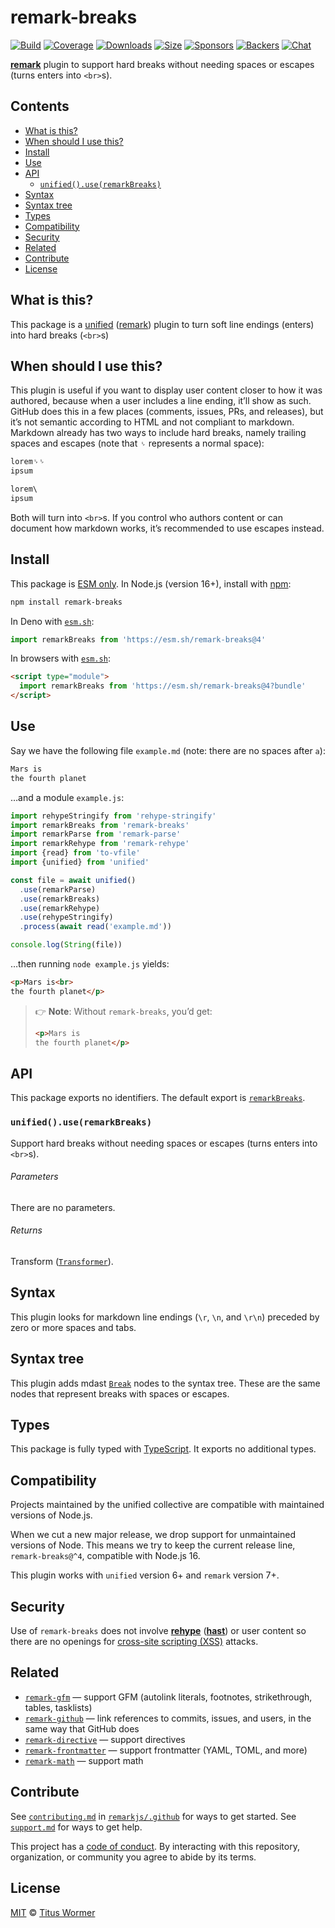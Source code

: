 # remark-breaks

[![Build][build-badge]][build]
[![Coverage][coverage-badge]][coverage]
[![Downloads][downloads-badge]][downloads]
[![Size][size-badge]][size]
[![Sponsors][sponsors-badge]][collective]
[![Backers][backers-badge]][collective]
[![Chat][chat-badge]][chat]

**[remark][]** plugin to support hard breaks without needing spaces or escapes
(turns enters into `<br>`s).

## Contents

*   [What is this?](#what-is-this)
*   [When should I use this?](#when-should-i-use-this)
*   [Install](#install)
*   [Use](#use)
*   [API](#api)
    *   [`unified().use(remarkBreaks)`](#unifieduseremarkbreaks)
*   [Syntax](#syntax)
*   [Syntax tree](#syntax-tree)
*   [Types](#types)
*   [Compatibility](#compatibility)
*   [Security](#security)
*   [Related](#related)
*   [Contribute](#contribute)
*   [License](#license)

## What is this?

This package is a [unified][] ([remark][]) plugin to turn soft line endings
(enters) into hard breaks (`<br>`s)

## When should I use this?

This plugin is useful if you want to display user content closer to how it was
authored, because when a user includes a line ending, it’ll show as such.
GitHub does this in a few places (comments, issues, PRs, and releases), but it’s
not semantic according to HTML and not compliant to markdown.
Markdown already has two ways to include hard breaks, namely trailing spaces and
escapes (note that `␠` represents a normal space):

```markdown
lorem␠␠
ipsum

lorem\
ipsum
```

Both will turn into `<br>`s.
If you control who authors content or can document how markdown works, it’s
recommended to use escapes instead.

## Install

This package is [ESM only][esm].
In Node.js (version 16+), install with [npm][]:

```sh
npm install remark-breaks
```

In Deno with [`esm.sh`][esmsh]:

```js
import remarkBreaks from 'https://esm.sh/remark-breaks@4'
```

In browsers with [`esm.sh`][esmsh]:

```html
<script type="module">
  import remarkBreaks from 'https://esm.sh/remark-breaks@4?bundle'
</script>
```

## Use

Say we have the following file `example.md` (note: there are no spaces after
`a`):

```markdown
Mars is
the fourth planet
```

…and a module `example.js`:

```js
import rehypeStringify from 'rehype-stringify'
import remarkBreaks from 'remark-breaks'
import remarkParse from 'remark-parse'
import remarkRehype from 'remark-rehype'
import {read} from 'to-vfile'
import {unified} from 'unified'

const file = await unified()
  .use(remarkParse)
  .use(remarkBreaks)
  .use(remarkRehype)
  .use(rehypeStringify)
  .process(await read('example.md'))

console.log(String(file))
```

…then running `node example.js` yields:

```html
<p>Mars is<br>
the fourth planet</p>
```

> 👉 **Note**: Without `remark-breaks`, you’d get:
>
> ```html
> <p>Mars is
> the fourth planet</p>
> ```

## API

This package exports no identifiers.
The default export is [`remarkBreaks`][api-remark-breaks].

### `unified().use(remarkBreaks)`

Support hard breaks without needing spaces or escapes (turns enters into
`<br>`s).

###### Parameters

There are no parameters.

###### Returns

Transform ([`Transformer`][unified-transformer]).

## Syntax

This plugin looks for markdown line endings (`\r`, `\n`, and `\r\n`) preceded
by zero or more spaces and tabs.

## Syntax tree

This plugin adds mdast [`Break`][mdast-break] nodes to the syntax tree.
These are the same nodes that represent breaks with spaces or escapes.

## Types

This package is fully typed with [TypeScript][].
It exports no additional types.

## Compatibility

Projects maintained by the unified collective are compatible with maintained
versions of Node.js.

When we cut a new major release, we drop support for unmaintained versions of
Node.
This means we try to keep the current release line, `remark-breaks@^4`,
compatible with Node.js 16.

This plugin works with `unified` version 6+ and `remark` version 7+.

## Security

Use of `remark-breaks` does not involve **[rehype][]** (**[hast][]**) or user
content so there are no openings for [cross-site scripting (XSS)][wiki-xss]
attacks.

## Related

*   [`remark-gfm`](https://github.com/remarkjs/remark-gfm)
    — support GFM (autolink literals, footnotes, strikethrough, tables,
    tasklists)
*   [`remark-github`](https://github.com/remarkjs/remark-github)
    — link references to commits, issues, and users, in the same way that
    GitHub does
*   [`remark-directive`](https://github.com/remarkjs/remark-directive)
    — support directives
*   [`remark-frontmatter`](https://github.com/remarkjs/remark-frontmatter)
    — support frontmatter (YAML, TOML, and more)
*   [`remark-math`](https://github.com/remarkjs/remark-math)
    — support math

## Contribute

See [`contributing.md`][contributing] in [`remarkjs/.github`][health] for ways
to get started.
See [`support.md`][support] for ways to get help.

This project has a [code of conduct][coc].
By interacting with this repository, organization, or community you agree to
abide by its terms.

## License

[MIT][license] © [Titus Wormer][author]

<!-- Definitions -->

[build-badge]: https://github.com/remarkjs/remark-breaks/workflows/main/badge.svg

[build]: https://github.com/remarkjs/remark-breaks/actions

[coverage-badge]: https://img.shields.io/codecov/c/github/remarkjs/remark-breaks.svg

[coverage]: https://codecov.io/github/remarkjs/remark-breaks

[downloads-badge]: https://img.shields.io/npm/dm/remark-breaks.svg

[downloads]: https://www.npmjs.com/package/remark-breaks

[size-badge]: https://img.shields.io/bundlejs/size/remark-breaks

[size]: https://bundlejs.com/?q=remark-breaks

[sponsors-badge]: https://opencollective.com/unified/sponsors/badge.svg

[backers-badge]: https://opencollective.com/unified/backers/badge.svg

[collective]: https://opencollective.com/unified

[chat-badge]: https://img.shields.io/badge/chat-discussions-success.svg

[chat]: https://github.com/remarkjs/remark/discussions

[npm]: https://docs.npmjs.com/cli/install

[esm]: https://gist.github.com/sindresorhus/a39789f98801d908bbc7ff3ecc99d99c

[esmsh]: https://esm.sh

[health]: https://github.com/remarkjs/.github

[contributing]: https://github.com/remarkjs/.github/blob/main/contributing.md

[support]: https://github.com/remarkjs/.github/blob/main/support.md

[coc]: https://github.com/remarkjs/.github/blob/main/code-of-conduct.md

[license]: license

[author]: https://wooorm.com

[hast]: https://github.com/syntax-tree/hast

[mdast-break]: https://github.com/syntax-tree/mdast#break

[rehype]: https://github.com/rehypejs/rehype

[remark]: https://github.com/remarkjs/remark

[typescript]: https://www.typescriptlang.org

[unified]: https://github.com/unifiedjs/unified

[unified-transformer]: https://github.com/unifiedjs/unified#transformer

[wiki-xss]: https://en.wikipedia.org/wiki/Cross-site_scripting

[api-remark-breaks]: #unifieduseremarkbreaks
